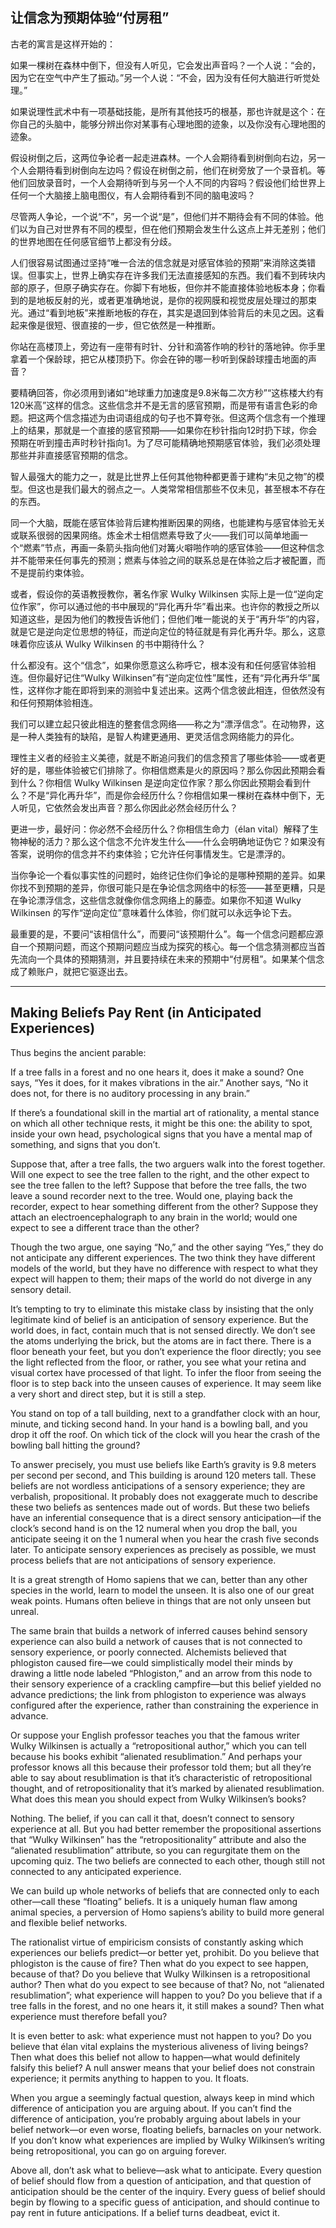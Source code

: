 ## 让信念为预期体验“付房租”

古老的寓言是这样开始的：

如果一棵树在森林中倒下，但没有人听见，它会发出声音吗？一个人说：“会的，因为它在空气中产生了振动。”另一个人说：“不会，因为没有任何大脑进行听觉处理。”

如果说理性武术中有一项基础技能，是所有其他技巧的根基，那也许就是这个：在你自己的头脑中，能够分辨出你对某事有心理地图的迹象，以及你没有心理地图的迹象。

假设树倒之后，这两位争论者一起走进森林。一个人会期待看到树倒向右边，另一个人会期待看到树倒向左边吗？假设在树倒之前，他们在树旁放了一个录音机。等他们回放录音时，一个人会期待听到与另一个人不同的内容吗？假设他们给世界上任何一个大脑接上脑电图仪，有人会期待看到不同的脑电波吗？

尽管两人争论，一个说“不”，另一个说“是”，但他们并不期待会有不同的体验。他们以为自己对世界有不同的模型，但在他们预期会发生什么这点上并无差别；他们的世界地图在任何感官细节上都没有分歧。

人们很容易试图通过坚持“唯一合法的信念就是对感官体验的预期”来消除这类错误。但事实上，世界上确实存在许多我们无法直接感知的东西。我们看不到砖块内部的原子，但原子确实存在。你脚下有地板，但你并不能直接体验地板本身；你看到的是地板反射的光，或者更准确地说，是你的视网膜和视觉皮层处理过的那束光。通过“看到地板”来推断地板的存在，其实是退回到体验背后的未见之因。这看起来像是很短、很直接的一步，但它依然是一种推断。

你站在高楼顶上，旁边有一座带有时针、分针和滴答作响的秒针的落地钟。你手里拿着一个保龄球，把它从楼顶扔下。你会在钟的哪一秒听到保龄球撞击地面的声音？

要精确回答，你必须用到诸如“地球重力加速度是9.8米每二次方秒”“这栋楼大约有120米高”这样的信念。这些信念并不是无言的感官预期，而是带有语言色彩的命题。把这两个信念描述为由词语组成的句子也不算夸张。但这两个信念有一个推理上的结果，那就是一个直接的感官预期——如果你在秒针指向12时扔下球，你会预期在听到撞击声时秒针指向1。为了尽可能精确地预期感官体验，我们必须处理那些并非直接感官预期的信念。

智人最强大的能力之一，就是比世界上任何其他物种都更善于建构“未见之物”的模型。但这也是我们最大的弱点之一。人类常常相信那些不仅未见，甚至根本不存在的东西。

同一个大脑，既能在感官体验背后建构推断因果的网络，也能建构与感官体验无关或联系很弱的因果网络。炼金术士相信燃素导致了火——我们可以简单地画一个“燃素”节点，再画一条箭头指向他们对篝火噼啪作响的感官体验——但这种信念并不能带来任何事先的预测；燃素与体验之间的联系总是在体验之后才被配置，而不是提前约束体验。

或者，假设你的英语教授教你，著名作家 Wulky Wilkinsen 实际上是一位“逆向定位作家”，你可以通过他的书中展现的“异化再升华”看出来。也许你的教授之所以知道这些，是因为他们的教授告诉他们；但他们唯一能说的关于“再升华”的内容，就是它是逆向定位思想的特征，而逆向定位的特征就是有异化再升华。那么，这意味着你应该从 Wulky Wilkinsen 的书中期待什么？

什么都没有。这个“信念”，如果你愿意这么称呼它，根本没有和任何感官体验相连。但你最好记住“Wulky Wilkinsen”有“逆向定位性”属性，还有“异化再升华”属性，这样你才能在即将到来的测验中复述出来。这两个信念彼此相连，但依然没有和任何预期体验相连。

我们可以建立起只彼此相连的整套信念网络——称之为“漂浮信念”。在动物界，这是一种人类独有的缺陷，是智人构建更通用、更灵活信念网络能力的异化。

理性主义者的经验主义美德，就是不断追问我们的信念预言了哪些体验——或者更好的是，哪些体验被它们排除了。你相信燃素是火的原因吗？那么你因此预期会看到什么？你相信 Wulky Wilkinsen 是逆向定位作家？那么你因此预期会看到什么？不是“异化再升华”，而是你会经历什么？你相信如果一棵树在森林中倒下，无人听见，它依然会发出声音？那么你因此必然会经历什么？

更进一步，最好问：你必然不会经历什么？你相信生命力（élan vital）解释了生物神秘的活力？那么这个信念不允许发生什么——什么会明确地证伪它？如果没有答案，说明你的信念并不约束体验；它允许任何事情发生。它是漂浮的。

当你争论一个看似事实性的问题时，始终记住你们争论的是哪种预期的差异。如果你找不到预期的差异，你很可能只是在争论信念网络中的标签——甚至更糟，只是在争论漂浮信念，这些信念就像你信念网络上的藤壶。如果你不知道 Wulky Wilkinsen 的写作“逆向定位”意味着什么体验，你们就可以永远争论下去。

最重要的是，不要问“该相信什么”，而要问“该预期什么”。每一个信念问题都应源自一个预期问题，而这个预期问题应当成为探究的核心。每一个信念猜测都应当首先流向一个具体的预期猜测，并且要持续在未来的预期中“付房租”。如果某个信念成了赖账户，就把它驱逐出去。

---

## Making Beliefs Pay Rent (in Anticipated Experiences)

Thus begins the ancient parable:

If a tree falls in a forest and no one hears it, does it make a sound? One says, “Yes it does, for it makes vibrations in the air.” Another says, “No it does not, for there is no auditory processing in any brain.”

If there’s a foundational skill in the martial art of rationality, a mental stance on which all other technique rests, it might be this one: the ability to spot, inside your own head, psychological signs that you have a mental map of something, and signs that you don’t.

Suppose that, after a tree falls, the two arguers walk into the forest together. Will one expect to see the tree fallen to the right, and the other expect to see the tree fallen to the left? Suppose that before the tree falls, the two leave a sound recorder next to the tree. Would one, playing back the recorder, expect to hear something different from the other? Suppose they attach an electroencephalograph to any brain in the world; would one expect to see a different trace than the other?

Though the two argue, one saying “No,” and the other saying “Yes,” they do not anticipate any different experiences. The two think they have different models of the world, but they have no difference with respect to what they expect will happen to them; their maps of the world do not diverge in any sensory detail.

It’s tempting to try to eliminate this mistake class by insisting that the only legitimate kind of belief is an anticipation of sensory experience. But the world does, in fact, contain much that is not sensed directly. We don’t see the atoms underlying the brick, but the atoms are in fact there. There is a floor beneath your feet, but you don’t experience the floor directly; you see the light reflected from the floor, or rather, you see what your retina and visual cortex have processed of that light. To infer the floor from seeing the floor is to step back into the unseen causes of experience. It may seem like a very short and direct step, but it is still a step.

You stand on top of a tall building, next to a grandfather clock with an hour, minute, and ticking second hand. In your hand is a bowling ball, and you drop it off the roof. On which tick of the clock will you hear the crash of the bowling ball hitting the ground?

To answer precisely, you must use beliefs like Earth’s gravity is 9.8 meters per second per second, and This building is around 120 meters tall. These beliefs are not wordless anticipations of a sensory experience; they are verbalish, propositional. It probably does not exaggerate much to describe these two beliefs as sentences made out of words. But these two beliefs have an inferential consequence that is a direct sensory anticipation—if the clock’s second hand is on the 12 numeral when you drop the ball, you anticipate seeing it on the 1 numeral when you hear the crash five seconds later. To anticipate sensory experiences as precisely as possible, we must process beliefs that are not anticipations of sensory experience.

It is a great strength of Homo sapiens that we can, better than any other species in the world, learn to model the unseen. It is also one of our great weak points. Humans often believe in things that are not only unseen but unreal.

The same brain that builds a network of inferred causes behind sensory experience can also build a network of causes that is not connected to sensory experience, or poorly connected. Alchemists believed that phlogiston caused fire—we could simplistically model their minds by drawing a little node labeled “Phlogiston,” and an arrow from this node to their sensory experience of a crackling campfire—but this belief yielded no advance predictions; the link from phlogiston to experience was always configured after the experience, rather than constraining the experience in advance.

Or suppose your English professor teaches you that the famous writer Wulky Wilkinsen is actually a “retropositional author,” which you can tell because his books exhibit “alienated resublimation.” And perhaps your professor knows all this because their professor told them; but all they’re able to say about resublimation is that it’s characteristic of retropositional thought, and of retropositionality that it’s marked by alienated resublimation. What does this mean you should expect from Wulky Wilkinsen’s books?

Nothing. The belief, if you can call it that, doesn’t connect to sensory experience at all. But you had better remember the propositional assertions that “Wulky Wilkinsen” has the “retropositionality” attribute and also the “alienated resublimation” attribute, so you can regurgitate them on the upcoming quiz. The two beliefs are connected to each other, though still not connected to any anticipated experience.

We can build up whole networks of beliefs that are connected only to each other—call these “floating” beliefs. It is a uniquely human flaw among animal species, a perversion of Homo sapiens’s ability to build more general and flexible belief networks.

The rationalist virtue of empiricism consists of constantly asking which experiences our beliefs predict—or better yet, prohibit. Do you believe that phlogiston is the cause of fire? Then what do you expect to see happen, because of that? Do you believe that Wulky Wilkinsen is a retropositional author? Then what do you expect to see because of that? No, not “alienated resublimation”; what experience will happen to you? Do you believe that if a tree falls in the forest, and no one hears it, it still makes a sound? Then what experience must therefore befall you?

It is even better to ask: what experience must not happen to you? Do you believe that élan vital explains the mysterious aliveness of living beings? Then what does this belief not allow to happen—what would definitely falsify this belief? A null answer means that your belief does not constrain experience; it permits anything to happen to you. It floats.

When you argue a seemingly factual question, always keep in mind which difference of anticipation you are arguing about. If you can’t find the difference of anticipation, you’re probably arguing about labels in your belief network—or even worse, floating beliefs, barnacles on your network. If you don’t know what experiences are implied by Wulky Wilkinsen’s writing being retropositional, you can go on arguing forever.

Above all, don’t ask what to believe—ask what to anticipate. Every question of belief should flow from a question of anticipation, and that question of anticipation should be the center of the inquiry. Every guess of belief should begin by flowing to a specific guess of anticipation, and should continue to pay rent in future anticipations. If a belief turns deadbeat, evict it.